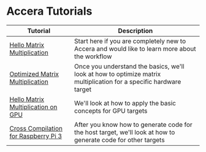 [//]: # (Project: Accera)
[//]: # (Version: v1.2.12)

# Accera Tutorials

|Tutorial|Description|
|--|--|
|[Hello Matrix Multiplication](Hello_MatMul.md)|Start here if you are completely new to Accera and would like to learn more about the workflow|
|[Optimized Matrix Multiplication](Optimized_MatMul.md)|Once you understand the basics, we'll look at how to optimize matrix multiplication for a specific hardware target |
|[Hello Matrix Multiplication on GPU](Hello_MatMul_GPU.md)| We'll look at how to apply the basic concepts for GPU targets |
|[Cross Compilation for Raspberry Pi 3](Pi3_Cross_Compilation.md)|After you know how to generate code for the host target, we'll look at how to generate code for other targets|
